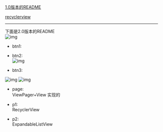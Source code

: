 
[1.0版本的README](https://github.com/tea9/dear_kotlin_code/blob/master/README1.md)

[recyclerview](https://github.com/tea9/dear_kotlin_code/blob/master/README_recyclerview.md)  

---

下面是2.0版本的README  
![img](https://github.com/tea9/dear_kotlin_code/blob/master/img/00.png?raw=true)

+ btn1:  
+ btn2:  
![img](https://github.com/tea9/dear_kotlin_code/blob/master/img/02.png?raw=true)


+ btn3:  

![img](https://github.com/tea9/dear_kotlin_code/blob/master/img/02.png?raw=true)
![img](https://github.com/tea9/dear_kotlin_code/blob/master/img/03.png?raw=true)

+ page:  
ViewPager+View 实现的  

+ p1:  
RecyclerView  

+ p2:  
ExpandableListView



